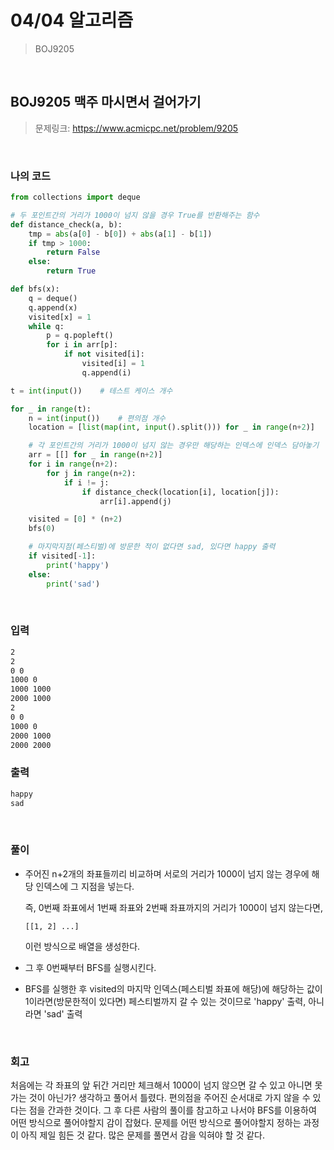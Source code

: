 # 04/04 알고리즘

> BOJ9205

<br>

## BOJ9205 맥주 마시면서 걸어가기

> 문제링크: https://www.acmicpc.net/problem/9205

<br>

### 나의 코드

```python
from collections import deque

# 두 포인트간의 거리가 1000이 넘지 않을 경우 True를 반환해주는 함수
def distance_check(a, b):
    tmp = abs(a[0] - b[0]) + abs(a[1] - b[1])
    if tmp > 1000:
        return False
    else:
        return True

def bfs(x):
    q = deque()
    q.append(x)
    visited[x] = 1
    while q:
        p = q.popleft()
        for i in arr[p]:
            if not visited[i]:
                visited[i] = 1
                q.append(i)

t = int(input())    # 테스트 케이스 개수

for _ in range(t):
    n = int(input())    # 편의점 개수
    location = [list(map(int, input().split())) for _ in range(n+2)]

    # 각 포인트간의 거리가 1000이 넘지 않는 경우만 해당하는 인덱스에 인덱스 담아놓기
    arr = [[] for _ in range(n+2)]
    for i in range(n+2):
        for j in range(n+2):
            if i != j:
                if distance_check(location[i], location[j]):
                    arr[i].append(j)

    visited = [0] * (n+2)
    bfs(0)

    # 마지막지점(페스티벌)에 방문한 적이 없다면 sad, 있다면 happy 출력
    if visited[-1]:
        print('happy')
    else:
        print('sad')
```

<br>

### 입력

```bash
2
2
0 0
1000 0
1000 1000
2000 1000
2
0 0
1000 0
2000 1000
2000 2000
```

### 출력

```bash
happy
sad
```

<br>

### 풀이

- 주어진 n+2개의 좌표들끼리 비교하며 서로의 거리가 1000이 넘지 않는 경우에 해당 인덱스에 그 지점을 넣는다.

  즉, 0번째 좌표에서 1번째 좌표와 2번째 좌표까지의 거리가 1000이 넘지 않는다면,

  ```tsx
  [[1, 2] ...]
  ```

  이런 방식으로 배열을 생성한다.

- 그 후 0번째부터 BFS를 실행시킨다.

- BFS를 실행한 후 visited의 마지막 인덱스(페스티벌 좌표에 해당)에 해당하는 값이 1이라면(방문한적이 있다면) 페스티벌까지 갈 수 있는 것이므로 'happy' 출력, 아니라면 'sad' 출력

<br>

### 회고

처음에는 각 좌표의 앞 뒤간 거리만 체크해서 1000이 넘지 않으면 갈 수 있고 아니면 못가는 것이 아닌가? 생각하고 풀어서 틀렸다. 편의점을 주어진 순서대로 가지 않을 수 있다는 점을 간과한 것이다. 그 후 다른 사람의 풀이를 참고하고 나서야 BFS를 이용하여 어떤 방식으로 풀어야할지 감이 잡혔다. 문제를 어떤 방식으로 풀어야할지 정하는 과정이 아직 제일 힘든 것 같다. 많은 문제를 풀면서 감을 익혀야 할 것 같다.